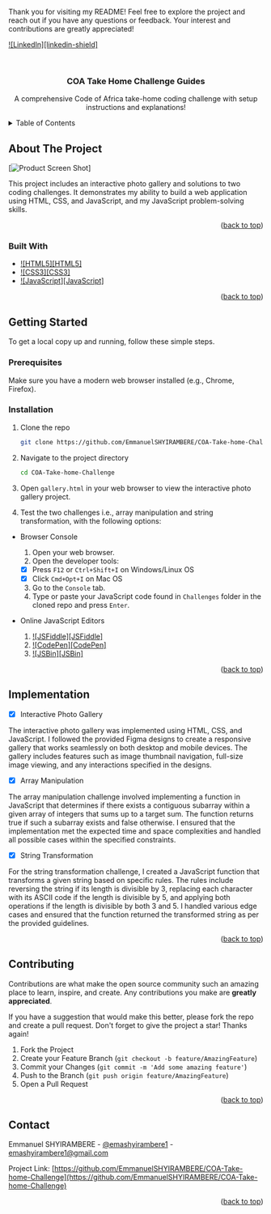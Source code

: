 <a name="readme-top"></a>

<!--
*** Thank you for visiting my README! Feel free to
*** explore the project and reach out if you have any questions or feedback.
*** our interest and contributions are greatly appreciated!
-->

Thank you for visiting my README! Feel free to explore the project and reach out if you have any questions or feedback. Your interest and contributions are greatly appreciated!

[![LinkedIn][linkedin-shield]][linkedin-url]

<br />
<div align="center">

  <h3 align="center">COA Take Home Challenge Guides</h3>

  <p align="center">A comprehensive Code of Africa take-home coding challenge with setup instructions and explanations!
    <br />
  </p>
</div>

<!-- TABLE OF CONTENTS -->
<details>
  <summary>Table of Contents</summary>
  <ol>
    <li>
      <a href="#about-the-project">About The Project</a>
      <ul>
        <li><a href="#built-with">Built With</a></li>
      </ul>
    </li>
    <li>
      <a href="#getting-started">Getting Started</a>
      <ul>
        <li><a href="#prerequisites">Prerequisites</a></li>
        <li><a href="#installation">Installation</a></li>
      </ul>
    </li>
    <li><a href="#implementation">Implementation</a></li>
    <li><a href="#contributing">Contributing</a></li>
    <li><a href="#contact">Contact</a></li>
  </ol>
</details>

<!-- ABOUT THE PROJECT -->

## About The Project

[![Product Screen Shot][product-screenshot]]

This project includes an interactive photo gallery and solutions to two coding challenges. It demonstrates my ability to build a web application using HTML, CSS, and JavaScript, and my JavaScript problem-solving skills.

<p align="right">(<a href="#readme-top">back to top</a>)</p>

### Built With

- [![HTML5][HTML5]][HTML5-url]
- [![CSS3][CSS3]][CSS3-url]
- [![JavaScript][JavaScript]][JavaScript-url]

<p align="right">(<a href="#readme-top">back to top</a>)</p>

<!-- GETTING STARTED -->

## Getting Started

To get a local copy up and running, follow these simple steps.

### Prerequisites

Make sure you have a modern web browser installed (e.g., Chrome, Firefox).

### Installation

1. Clone the repo
   ```sh
   git clone https://github.com/EmmanuelSHYIRAMBERE/COA-Take-home-Challenge.git
   ```
2. Navigate to the project directory
   ```sh
   cd COA-Take-home-Challenge
   ```
3. Open `gallery.html` in your web browser to view the interactive photo gallery project.

4. Test the two challenges i.e., array manipulation and string transformation, with the following options:

- Browser Console

  1. Open your web browser.
  2. Open the developer tools:

  - [x] Press `F12` or `Ctrl+Shift+I` on Windows/Linux OS
  - [x] Click `Cmd+Opt+I` on Mac OS

  3. Go to the `Console` tab.
  4. Type or paste your JavaScript code found in `Challenges` folder in the cloned repo and press `Enter`.

- Online JavaScript Editors

  1. [![JSFiddle][JSFiddle]][JSFiddle-url]
  2. [![CodePen][CodePen]][CodePen-url]
  3. [![JSBin][JSBin]][JSBin-url]

<p align="right">(<a href="#readme-top">back to top</a>)</p>

<!-- USAGE EXAMPLES -->

## Implementation

- [x] Interactive Photo Gallery

The interactive photo gallery was implemented using HTML, CSS, and JavaScript. I followed the provided Figma designs to create a responsive gallery that works seamlessly on both desktop and mobile devices. The gallery includes features such as image thumbnail navigation, full-size image viewing, and any interactions specified in the designs.

- [x] Array Manipulation

The array manipulation challenge involved implementing a function in JavaScript that determines if there exists a contiguous subarray within a given array of integers that sums up to a target sum. The function returns true if such a subarray exists and false otherwise. I ensured that the implementation met the expected time and space complexities and handled all possible cases within the specified constraints.

- [x] String Transformation

For the string transformation challenge, I created a JavaScript function that transforms a given string based on specific rules. The rules include reversing the string if its length is divisible by 3, replacing each character with its ASCII code if the length is divisible by 5, and applying both operations if the length is divisible by both 3 and 5. I handled various edge cases and ensured that the function returned the transformed string as per the provided guidelines.

<p align="right">(<a href="#readme-top">back to top</a>)</p>

<!-- CONTRIBUTING -->

## Contributing

Contributions are what make the open source community such an amazing place to learn, inspire, and create. Any contributions you make are **greatly appreciated**.

If you have a suggestion that would make this better, please fork the repo and create a pull request.
Don't forget to give the project a star! Thanks again!

1. Fork the Project
2. Create your Feature Branch (`git checkout -b feature/AmazingFeature`)
3. Commit your Changes (`git commit -m 'Add some amazing feature'`)
4. Push to the Branch (`git push origin feature/AmazingFeature`)
5. Open a Pull Request

<p align="right">(<a href="#readme-top">back to top</a>)</p>

<!-- CONTACT -->

## Contact

Emmanuel SHYIRAMBERE - [@emashyirambere1](https://x.com/emashyirambere1) - emashyirambere1@gmail.com

Project Link: [https://github.com/EmmanuelSHYIRAMBERE/COA-Take-home-Challenge](https://github.com/EmmanuelSHYIRAMBERE/COA-Take-home-Challenge)

<p align="right">(<a href="#readme-top">back to top</a>)</p>

<!-- MARKDOWN LINKS & IMAGES -->

[linkedin-url]: https://www.linkedin.com/in/shyirambere-emmanuel-584986289/
[product-screenshot]: images/galleryScreenshot.png
[HTML5-url]: https://html.com/html5/
[CSS3-url]: https://www.w3schools.com/css/
[JavaScript-url]: https://www.javascript.com/
[JSFiddle-url]: https://jsfiddle.net/
[CodePen-url]: https://codepen.io/
[JSBin-url]: https://jsbin.com/
